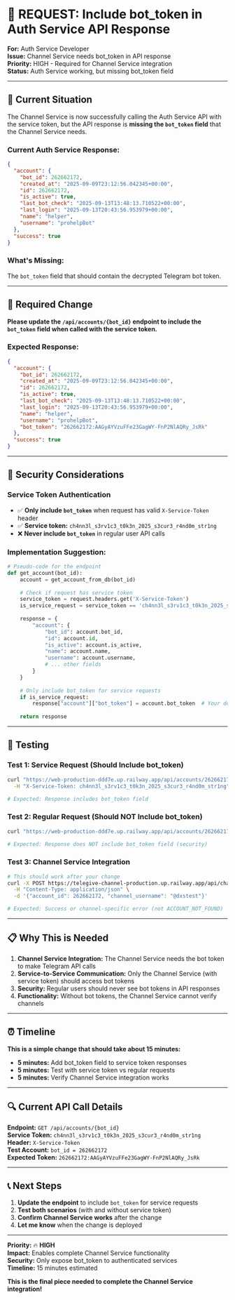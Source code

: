 # 🔑 REQUEST: Include bot_token in Auth Service API Response

**For:** Auth Service Developer  
**Issue:** Channel Service needs bot_token in API response  
**Priority:** HIGH - Required for Channel Service integration  
**Status:** Auth Service working, but missing bot_token field

---

## 🎯 **Current Situation**

The Channel Service is now successfully calling the Auth Service API with the service token, but the API response is **missing the `bot_token` field** that the Channel Service needs.

### **Current Auth Service Response:**
```json
{
  "account": {
    "bot_id": 262662172,
    "created_at": "2025-09-09T23:12:56.042345+00:00",
    "id": 262662172,
    "is_active": true,
    "last_bot_check": "2025-09-13T13:48:13.710522+00:00",
    "last_login": "2025-09-13T20:43:56.953979+00:00",
    "name": "helper",
    "username": "prohelpBot"
  },
  "success": true
}
```

### **What's Missing:**
The `bot_token` field that should contain the decrypted Telegram bot token.

---

## 🔧 **Required Change**

**Please update the `/api/accounts/{bot_id}` endpoint to include the `bot_token` field when called with the service token.**

### **Expected Response:**
```json
{
  "account": {
    "bot_id": 262662172,
    "created_at": "2025-09-09T23:12:56.042345+00:00",
    "id": 262662172,
    "is_active": true,
    "last_bot_check": "2025-09-13T13:48:13.710522+00:00",
    "last_login": "2025-09-13T20:43:56.953979+00:00",
    "name": "helper",
    "username": "prohelpBot",
    "bot_token": "262662172:AAGyAYVzuFFe23GagWY-FnP2NlAQRy_JsRk"
  },
  "success": true
}
```

---

## 🔐 **Security Considerations**

### **Service Token Authentication**
- ✅ **Only include `bot_token`** when request has valid `X-Service-Token` header
- ✅ **Service token:** `ch4nn3l_s3rv1c3_t0k3n_2025_s3cur3_r4nd0m_str1ng`
- ❌ **Never include `bot_token`** in regular user API calls

### **Implementation Suggestion:**
```python
# Pseudo-code for the endpoint
def get_account(bot_id):
    account = get_account_from_db(bot_id)
    
    # Check if request has service token
    service_token = request.headers.get('X-Service-Token')
    is_service_request = service_token == 'ch4nn3l_s3rv1c3_t0k3n_2025_s3cur3_r4nd0m_str1ng'
    
    response = {
        "account": {
            "bot_id": account.bot_id,
            "id": account.id,
            "is_active": account.is_active,
            "name": account.name,
            "username": account.username,
            # ... other fields
        }
    }
    
    # Only include bot_token for service requests
    if is_service_request:
        response["account"]["bot_token"] = account.bot_token  # Your decrypted token property
    
    return response
```

---

## 🧪 **Testing**

### **Test 1: Service Request (Should Include bot_token)**
```bash
curl "https://web-production-ddd7e.up.railway.app/api/accounts/262662172" \
  -H "X-Service-Token: ch4nn3l_s3rv1c3_t0k3n_2025_s3cur3_r4nd0m_str1ng"

# Expected: Response includes bot_token field
```

### **Test 2: Regular Request (Should NOT Include bot_token)**
```bash
curl "https://web-production-ddd7e.up.railway.app/api/accounts/262662172"

# Expected: Response does NOT include bot_token field (security)
```

### **Test 3: Channel Service Integration**
```bash
# This should work after your change
curl -X POST https://telegive-channel-production.up.railway.app/api/channels/verify \
  -H "Content-Type: application/json" \
  -d '{"account_id": 262662172, "channel_username": "@dxstest"}'

# Expected: Success or channel-specific error (not ACCOUNT_NOT_FOUND)
```

---

## 📋 **Why This is Needed**

1. **Channel Service Integration:** The Channel Service needs the bot token to make Telegram API calls
2. **Service-to-Service Communication:** Only the Channel Service (with service token) should access bot tokens
3. **Security:** Regular users should never see bot tokens in API responses
4. **Functionality:** Without bot tokens, the Channel Service cannot verify channels

---

## ⏰ **Timeline**

**This is a simple change that should take about 15 minutes:**

- **5 minutes:** Add bot_token field to service token responses
- **5 minutes:** Test with service token vs regular requests
- **5 minutes:** Verify Channel Service integration works

---

## 🔍 **Current API Call Details**

**Endpoint:** `GET /api/accounts/{bot_id}`  
**Service Token:** `ch4nn3l_s3rv1c3_t0k3n_2025_s3cur3_r4nd0m_str1ng`  
**Header:** `X-Service-Token`  
**Test Account:** `bot_id = 262662172`  
**Expected Token:** `262662172:AAGyAYVzuFFe23GagWY-FnP2NlAQRy_JsRk`

---

## 📞 **Next Steps**

1. **Update the endpoint** to include `bot_token` for service requests
2. **Test both scenarios** (with and without service token)
3. **Confirm Channel Service works** after the change
4. **Let me know** when the change is deployed

---

**Priority:** 🔥 **HIGH**  
**Impact:** Enables complete Channel Service functionality  
**Security:** Only expose bot_token to authenticated services  
**Timeline:** 15 minutes estimated

**This is the final piece needed to complete the Channel Service integration!**

